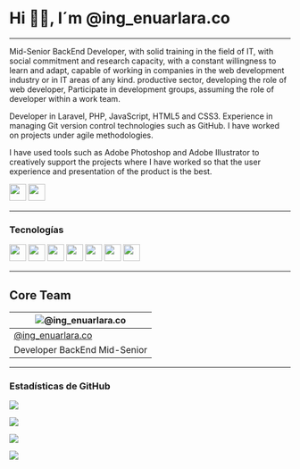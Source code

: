# Hi 👋🏻, I´m @ing_enuarlara.co
---
Mid-Senior BackEnd Developer, with solid training in the field of IT, with social commitment and research capacity, with a constant willingness to learn and adapt, capable of working in companies in the web development industry or in IT areas of any kind. productive sector, developing the role of web developer, Participate in development groups, assuming the role of developer within a work team.

Developer in Laravel, PHP, JavaScript, HTML5 and CSS3. Experience in managing Git version control technologies such as GitHub. I have worked on projects under agile methodologies.

I have used tools such as Adobe Photoshop and Adobe Illustrator to creatively support the projects where I have worked so that the user experience and presentation of the product is the best.

<p>
<a href="https://www.instagram.com/enuar_lara7/"><img src="https://img.shields.io/badge/Instagram-%23E4405F.svg?style=for-the-badge&logo=Instagram&logoColor=white" style="margin-bottom: 4px;" height="30px" target="_blank"></a>
<a href="https://www.linkedin.com/in/ing-enuarlara/"><img src="https://img.shields.io/badge/Linkedin-%231572B6.svg?style=for-the-badge&logo=Linkedin&logoColor=white" style="margin-bottom: 4px;" height="30px" target="_blank"></a>
</p>

---

### Tecnologías

<p>
<img src="https://img.shields.io/badge/php-3670A0?style=for-the-badge&logo=php&logoColor=ffdd54" style="margin-bottom: 4px;" height="30px">
<img src="https://img.shields.io/badge/javascript-%23323330.svg?style=for-the-badge&logo=javascript&logoColor=%23F7DF1E" style="margin-bottom: 4px;" height="30px">
<img src="https://img.shields.io/badge/html5-%23E34F26.svg?style=for-the-badge&logo=html5&logoColor=white" style="margin-bottom: 4px;" height="30px">
<img src="https://img.shields.io/badge/css3-%231572B6.svg?style=for-the-badge&logo=css3&logoColor=white" style="margin-bottom: 4px;" height="30px">
<img src="https://img.shields.io/badge/github-%23323330.svg?style=for-the-badge&logo=github&logoColor=white" style="margin-bottom: 4px;" height="30px">
<img src="https://img.shields.io/badge/mysql-%23E4405F.svg?style=for-the-badge&logo=mysql&logoColor=white" style="margin-bottom: 4px;" height="30px">
<img src="https://img.shields.io/badge/laravel-%a4a61d.svg?style=for-the-badge&logo=laravel&logoColor=black" style="margin-bottom: 4px;" height="30px">
</p>

---  

## Core Team

| ![@ing_enuarlara.co](https://avatars.githubusercontent.com/u/29340783?v=4) |
| --- |
| [@ing_enuarlara.co](https://github.com/ing-enuarlara7) |
| Developer BackEnd Mid-Senior |

---  

### Estadísticas de GitHub

<p><img src="https://github-readme-stats.vercel.app/api?username=ing-enuarlara7&show_icons=true"><p>

<p><img src="https://github-readme-stats.vercel.app/api/top-langs/?username=ing-enuarlara7&layout=compact"><p>

<p><img src="https://github-readme-streak-stats.herokuapp.com/?user=ing-enuarlara7"><p>

<p><img src="https://metrics.lecoq.io/ing-enuarlara7"><p>
